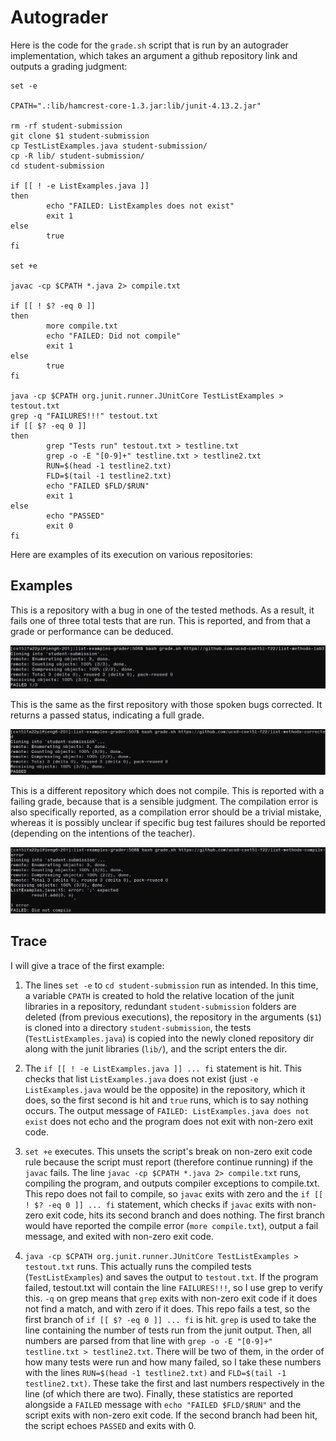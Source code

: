 # Autograder

Here is the code for the `grade.sh` script that is run by an autograder implementation, which takes an argument a github repository link and outputs a grading judgment:

```
set -e

CPATH=".:lib/hamcrest-core-1.3.jar:lib/junit-4.13.2.jar"

rm -rf student-submission
git clone $1 student-submission
cp TestListExamples.java student-submission/
cp -R lib/ student-submission/
cd student-submission

if [[ ! -e ListExamples.java ]]
then
        echo "FAILED: ListExamples does not exist"
        exit 1
else
        true
fi

set +e

javac -cp $CPATH *.java 2> compile.txt

if [[ ! $? -eq 0 ]]
then
        more compile.txt
        echo "FAILED: Did not compile"
        exit 1
else
        true
fi

java -cp $CPATH org.junit.runner.JUnitCore TestListExamples > testout.txt
grep -q "FAILURES!!!" testout.txt
if [[ $? -eq 0 ]]
then
        grep "Tests run" testout.txt > testline.txt
        grep -o -E "[0-9]+" testline.txt > testline2.txt
        RUN=$(head -1 testline2.txt)
        FLD=$(tail -1 testline2.txt)
        echo "FAILED $FLD/$RUN"
        exit 1
else
        echo "PASSED"
        exit 0
fi
```

Here are examples of its execution on various repositories:

## Examples

This is a repository with a bug in one of the tested methods. As a result, it fails one of three total tests that are run. This is reported, and from that a grade or performance can be deduced.

![img](report5first.PNG)

This is the same as the first repository with those spoken bugs corrected. It returns a passed status, indicating a full grade.

![img](report5second.PNG)

This is a different repository which does not compile. This is reported with a failing grade, because that is a sensible judgment. The compilation error is also specifically reported, as a compilation error should be a trivial mistake, whereas it is possibly unclear if specific bug test failures should be reported (depending on the intentions of the teacher). 

![img](report5third.PNG)

## Trace

I will give a trace of the first example:

1. The lines `set -e` to `cd student-submission` run as intended. In this time, a variable `CPATH` is created to hold the relative location of the junit libraries in a repository, redundant `student-submission` folders are deleted (from previous executions), the repository in the arguments (`$1`) is cloned into a directory `student-submission`, the tests (`TestListExamples.java`) is copied into the newly cloned repository dir along with the junit libraries (`lib/`), and the script enters the dir.

2. The `if [[ ! -e ListExamples.java ]] ... fi` statement is hit. This checks that list `ListExamples.java` does not exist (just `-e ListExamples.java` would be the opposite) in the repository, which it does, so the first second is hit and `true` runs, which is to say nothing occurs. The output message of `FAILED: ListExamples.java does not exist` does not echo and the program does not exit with non-zero exit code.

3. `set +e` executes. This unsets the script's break on non-zero exit code rule because the script must report (therefore continue running) if the `javac` fails. The line `javac -cp $CPATH *.java 2> compile.txt` runs, compiling the program, and outputs compiler exceptions to compile.txt. This repo does not fail to compile, so `javac` exits with zero and the `if [[ ! $? -eq 0 ]] ... fi` statement, which checks if `javac` exits with non-zero exit code, hits its second branch and does nothing. The first branch would have reported the compile error (`more compile.txt`), output a fail message, and exited with non-zero exit code.

4. `java -cp $CPATH org.junit.runner.JUnitCore TestListExamples > testout.txt` runs. This actually runs the compiled tests (`TestListExamples`) and saves the output to `testout.txt`. If the program failed, testout.txt will contain the line `FAILURES!!!`, so I use grep to verify this. `-q` on grep means that `grep` exits with non-zero exit code if it does not find a match, and with zero if it does. This repo fails a test, so the first branch of `if [[ $? -eq 0 ]] ... fi` is hit. `grep` is used to take the line containing the number of tests run from the junit output. Then, all numbers are parsed from that line with `grep -o -E "[0-9]+" testline.txt > testline2.txt`. There will be two of them, in the order of how many tests were run and how many failed, so I take these numbers with the lines `RUN=$(head -1 testline2.txt)` and `FLD=$(tail -1 testline2.txt)`. These take the first and last numbers respectively in the line (of which there are two). Finally, these statistics are reported alongside a `FAILED` message with `echo "FAILED $FLD/$RUN"` and the script exits with non-zero exit code. If the second branch had been hit, the script echoes `PASSED` and exits with 0.